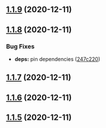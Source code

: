 ## [1.1.9](https://github.com/dds/bosabosa.org/compare/v1.1.8...v1.1.9) (2020-12-11)



## [1.1.8](https://github.com/dds/bosabosa.org/compare/v1.1.7...v1.1.8) (2020-12-11)


### Bug Fixes

* **deps:** pin dependencies ([247c220](https://github.com/dds/bosabosa.org/commit/247c22002083a5849fe0d265237321e62f459126))



## [1.1.7](https://github.com/dds/bosabosa.org/compare/v1.1.6...v1.1.7) (2020-12-11)



## [1.1.6](https://github.com/dds/bosabosa.org/compare/v1.1.5...v1.1.6) (2020-12-11)



## [1.1.5](https://github.com/dds/bosabosa.org/compare/v1.1.4...v1.1.5) (2020-12-11)



